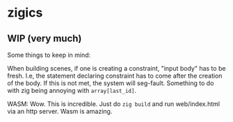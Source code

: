 # zigics

## WIP (very much)

Some things to keep in mind:

When building scenes, if one is creating a constraint, "input body" has to be
fresh. I.e, the statement declaring constraint has to come after the creation
of the body. If this is not met, the system will seg-fault. Something to do
with zig being annoying with `array[last_id]`.

WASM:
Wow. This is incredible. Just do `zig build` and run web/index.html via an http server. Wasm is amazing.
